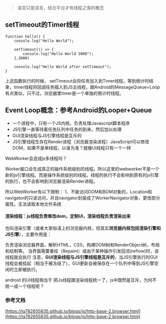 > 语言只是语言，结合平台才有线程之类的概念

##  setTimeout的Timer线程

	function hello() {
	    console.log("Hello World");
	
	    setTimeout(() => {
	        console.log("Hello World 3000");
	    },3000)
	
	    console.log("Hello World after setTimeout");
	}
	
上述函数执行的时候， setTimeout会将任务加入到Timer线程，等到倒计时结束，timer线程将回调任务插入到JS主线程，跟Android的MessageQueue+Loop有点类似，只不过，浏览器里timer是一个单独的倒计时线程。

## Event Loop概念：参考Android的Looper+Queue

* 一个进程中，只有一个JS内核，负责处理Javascript脚本程序
* JS引擎一直等待着任务队列中任务的到来，然后加以处理
* GUI渲染线程与JS引擎线程是互斥的
* JS引擎线程生存在Render进程（浏览器渲染进程）JavaScript可以修改DOM，如果不是单线程，以谁为准？就像UI线程只有一个一样

WebWorker会造成js多线程吗？

Worker接口会生成真正的操作系统级别的线程。所以这里的webworker不是一个新的js引擎线程。而是操作系统级别的线程。线程的执行不会影响到原有的js引擎的执行，也不会影响到浏览器渲染Render进程。

所以WebWorker有以下限制： 1、不能访问DOM和BOM对象的，Location和navigator的只读访问，并且navigator封装成了WorkerNavigator对象，更改部分属性。无法读取本地文件系统

#### 渲染线程：js线程负责修改dom，定制UI，渲染线程负责渲染出来

也叫渲染引擎（或者大家俗语上的浏览器内核，但其实**浏览器内核包括渲染引擎和JS引擎**），主要作用是：

负责渲染浏览器界面，解析HTML，CSS，构建DOM树和RenderObject树，布局和绘制等。
当界面需要重绘（Repaint）或由于某种操作引发回流(reflow)时，该线程就会执行
注意，**GUI渲染线程与JS引擎线程是互斥的**，当JS引擎执行时GUI线程会被挂起（相当于被冻结了），GUI更新会被保存在一个队列中等到JS引擎空闲时立即被执行。


android 的UI线程相当于  把Js线程跟渲染线程统一了，js中既然是互斥，为何不统一成一个线程呢？

### 参考文档

[https://lq782655835.github.io/blogs/js/http-base-2.browser.html](https://lq782655835.github.io/blogs/js/http-base-2.browser.html)